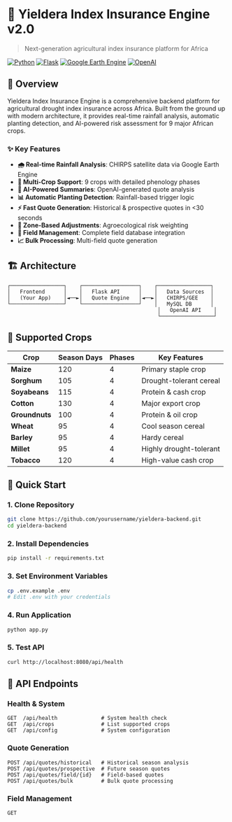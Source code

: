 # 🌾 Yieldera Index Insurance Engine v2.0

> Next-generation agricultural index insurance platform for Africa

[![Python](https://img.shields.io/badge/Python-3.11+-blue.svg)](https://python.org)
[![Flask](https://img.shields.io/badge/Flask-2.3+-green.svg)](https://flask.palletsprojects.com)
[![Google Earth Engine](https://img.shields.io/badge/GEE-API-orange.svg)](https://earthengine.google.com)
[![OpenAI](https://img.shields.io/badge/OpenAI-GPT--4-purple.svg)](https://openai.com)

## 🚀 Overview

Yieldera Index Insurance Engine is a comprehensive backend platform for agricultural drought index insurance across Africa. Built from the ground up with modern architecture, it provides real-time rainfall analysis, automatic planting detection, and AI-powered risk assessment for 9 major African crops.

### ✨ Key Features

- **🌧️ Real-time Rainfall Analysis**: CHIRPS satellite data via Google Earth Engine
- **🌱 Multi-Crop Support**: 9 crops with detailed phenology phases
- **🤖 AI-Powered Summaries**: OpenAI-generated quote analysis
- **📊 Automatic Planting Detection**: Rainfall-based trigger logic
- **⚡ Fast Quote Generation**: Historical & prospective quotes in <30 seconds
- **🎯 Zone-Based Adjustments**: Agroecological risk weighting
- **💾 Field Management**: Complete field database integration
- **📈 Bulk Processing**: Multi-field quote generation

## 🏗️ Architecture

```
┌─────────────────┐    ┌──────────────────┐    ┌─────────────────┐
│   Frontend      │    │   Flask API      │    │   Data Sources  │
│   (Your App)    │◄──►│   Quote Engine   │◄──►│   CHIRPS/GEE    │
└─────────────────┘    └──────────────────┘    │   MySQL DB      │
                                                │   OpenAI API    │
                                                └─────────────────┘
```

## 🌱 Supported Crops

| Crop | Season Days | Phases | Key Features |
|------|-------------|--------|--------------|
| **Maize** | 120 | 4 | Primary staple crop |
| **Sorghum** | 105 | 4 | Drought-tolerant cereal |
| **Soyabeans** | 115 | 4 | Protein & cash crop |
| **Cotton** | 130 | 4 | Major export crop |
| **Groundnuts** | 100 | 4 | Protein & oil crop |
| **Wheat** | 95 | 4 | Cool season cereal |
| **Barley** | 95 | 4 | Hardy cereal |
| **Millet** | 95 | 4 | Highly drought-tolerant |
| **Tobacco** | 120 | 4 | High-value cash crop |

## 🔧 Quick Start

### 1. Clone Repository
```bash
git clone https://github.com/yourusername/yieldera-backend.git
cd yieldera-backend
```

### 2. Install Dependencies
```bash
pip install -r requirements.txt
```

### 3. Set Environment Variables
```bash
cp .env.example .env
# Edit .env with your credentials
```

### 4. Run Application
```bash
python app.py
```

### 5. Test API
```bash
curl http://localhost:8080/api/health
```

## 📡 API Endpoints

### Health & System
```http
GET  /api/health              # System health check
GET  /api/crops               # List supported crops
GET  /api/config              # System configuration
```

### Quote Generation
```http
POST /api/quotes/historical   # Historical season analysis
POST /api/quotes/prospective  # Future season quotes
POST /api/quotes/field/{id}   # Field-based quotes
POST /api/quotes/bulk         # Bulk quote processing
```

### Field Management
```http
GET
